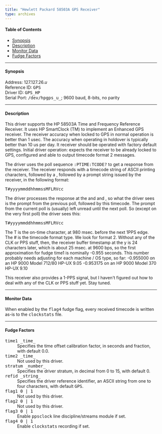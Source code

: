 ```yaml
---
title: "Hewlett Packard 58503A GPS Receiver"
type: archives
---
```


#### Table of Contents

*   [Synopsis](/archives/3-5.93e/driver26/#synopsis)
*   [Description](/archives/3-5.93e/driver26/#description)
*   [Monitor Data](/archives/3-5.93e/driver26/#monitor-data)
*   [Fudge Factors](/archives/3-5.93e/driver26/#fudge-factors)

* * *

#### Synopsis

Address: 127.127.26._u_  
Reference ID: <tt>GPS</tt>  
Driver ID: <tt>GPS_HP</tt>  
Serial Port: <tt>/dev/hpgps_u_</tt>; 9600 baud, 8-bits, no parity

* * *

#### Description

This driver supports the HP 58503A Time and Frequency Reference Receiver. It uses HP SmartClock (TM) to implement an Enhanced GPS receiver. The receiver accuracy when locked to GPS in normal operation is better than 1 usec. The accuracy when operating in holdover is typically better than 10 us per day. It receiver should be operated with factory default settings. Initial driver operation: expects the receiver to be already locked to GPS, configured and able to output timecode format 2 messages. 

The driver uses the poll sequence <tt>:PTIME:TCODE?</tt> to get a response from the receiver. The receiver responds with a timecode string of ASCII printing characters, followed by a <cr><lf>, followed by a prompt string issued by the receiver, in the following format:

<pre>T#yyyymmddhhmmssMFLRVcc<cr><lf></pre>

The driver processes the response at the <cr> and <lf><cr> and <lf>, so what the driver sees is the prompt from the previous poll, followed by this timecode. The prompt from the current poll is (usually) left unread until the next poll. So (except on the very first poll) the driver sees this: 

<pre>T#yyyymmddhhmmssMFLRVcc<cr><lf></pre>

The T is the on-time character, at 980 msec. before the next 1PPS edge. The # is the timecode format type. We look for format 2. Without any of the CLK or PPS stuff, then, the receiver buffer timestamp at the <cr>y is 24 characters later, which is about 25 msec. at 9600 bps, so the first approximation for fudge time1 is nominally -0.955 seconds. This number probably needs adjusting for each machine / OS type, so far: -0.955000 on an HP 9000 Model 712/80 HP-UX 9.05 -0.953175 on an HP 9000 Model 370 HP-UX 9.10 

This receiver also provides a 1-PPS signal, but I haven't figured out how to deal with any of the CLK or PPS stuff yet. Stay tuned. 

* * *

#### Monitor Data

When enabled by the <tt>flag4</tt> fudge flag, every received timecode is written as-is to the <tt>clockstats</tt> file. 

* * *

#### Fudge Factors

<dt><tt>time1 _time_</tt></dt>

<dd>Specifies the time offset calibration factor, in seconds and fraction, with default 0.0.</dd>

<dt><tt>time2 _time_</tt></dt>

<dd>Not used by this driver.</dd>

<dt><tt>stratum _number_</tt></dt>

<dd>Specifies the driver stratum, in decimal from 0 to 15, with default 0.</dd>

<dt><tt>refid _string_</tt></dt>

<dd>Specifies the driver reference identifier, an ASCII string from one to four characters, with default <tt>GPS</tt>.</dd>

<dt><tt>flag1 0 | 1</tt></dt>

<dd>Not used by this driver.</dd>

<dt><tt>flag2 0 | 1</tt></dt>

<dd>Not used by this driver.</dd>

<dt><tt>flag3 0 | 1</tt></dt>

<dd>Enable <tt>ppsclock</tt> line discipline/streams module if set. </dd>

<dt><tt>flag4 0 | 1</tt></dt>

<dd>Enable <tt>clockstats</tt> recording if set.</dd>